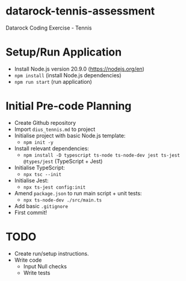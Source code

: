 # datarock-tennis-assessment

Datarock Coding Exercise - Tennis

# Setup/Run Application

- Install Node.js version 20.9.0 (https://nodejs.org/en)
- `npm install` (install Node.js dependencies)
- `npm run start` (run application)

# Initial Pre-code Planning

- Create Github repository
- Import `dius_tennis.md` to project
- Initialise project with basic Node.js template:
  - `npm init -y`
- Install relevant dependencies:
  - `npm install -D typescript ts-node ts-node-dev jest ts-jest @types/jest` (TypeScript + Jest)
- Initialise TypeScript:
  - `npx tsc --init`
- Initialise Jest:
  - `npx ts-jest config:init`
- Amend `package.json` to run main script + unit tests:
  - `npx ts-node-dev ./src/main.ts`
- Add basic `.gitignore`
- First commit!

# TODO

- Create run/setup instructions.
- Write code
  - Input Null checks
  - Write tests
